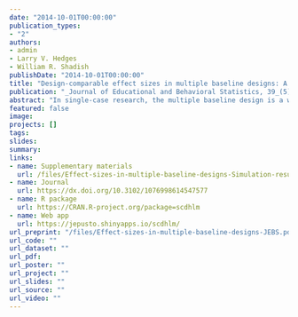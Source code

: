 ```yaml
---
date: "2014-10-01T00:00:00"
publication_types:
- "2"
authors:
- admin
- Larry V. Hedges
- William R. Shadish
publishDate: "2014-10-01T00:00:00"
title: "Design-comparable effect sizes in multiple baseline designs: A general modeling framework"
publication: "_Journal of Educational and Behavioral Statistics, 39_(5), 368--393"
abstract: "In single-case research, the multiple baseline design is a widely used approach for evaluating the effects of interventions on individuals. Multiple baseline designs involve repeated measurement of outcomes over time and the controlled introduction of a treatment at different times for different individuals. This article outlines a general framework for defining effect sizes in multiple baseline designs that are directly comparable to the standardized mean difference from a between-subjects randomized experiment. The target, design-comparable effect size parameter can be estimated using restricted maximum likelihood together with a small sample correction analogous to Hedges’s g. The approach is demonstrated using hierarchical linear models that include baseline time trends and treatment-by-time interactions. A simulation compares the performance of the proposed estimator to that of an alternative, and an application illustrates the model-fitting process."
featured: false
image: 
projects: []
tags: 
slides: 
summary: 
links:
- name: Supplementary materials
  url: /files/Effect-sizes-in-multiple-baseline-designs-Simulation-results.pdf
- name: Journal
  url: https://dx.doi.org/10.3102/1076998614547577
- name: R package
  url: https://CRAN.R-project.org/package=scdhlm
- name: Web app
  url: https://jepusto.shinyapps.io/scdhlm/
url_preprint: "/files/Effect-sizes-in-multiple-baseline-designs-JEBS.pdf"
url_code: ""
url_dataset: ""
url_pdf: 
url_poster: ""
url_project: ""
url_slides: ""
url_source: ""
url_video: ""
---
```

